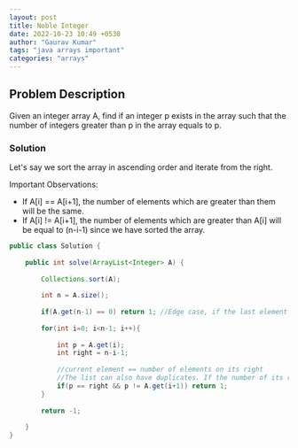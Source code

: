 ```yaml
---
layout: post
title: Noble Integer
date: 2022-10-23 10:49 +0530
author: "Gaurav Kumar"
tags: "java arrays important"
categories: "arrays"
---
```


## Problem Description

Given an integer array A, find if an integer p exists in the array such that the number of integers greater than p in the array equals to p.

### Solution

Let's say we sort the array in ascending order and iterate from the right.

Important Observations:

- If A[i] == A[i+1], the number of elements which are greater than them will be the same.
- If A[i] != A[i+1], the number of elements which are greater than A[i] will be equal to (n-i-1) since we have sorted the array.

```java
public class Solution {
    
    public int solve(ArrayList<Integer> A) {
        
        Collections.sort(A);
        
        int n = A.size();
        
        if(A.get(n-1) == 0) return 1; //Edge case, if the last element is 0
        
        for(int i=0; i<n-1; i++){
            
            int p = A.get(i);
            int right = n-i-1;
            
            //current element == number of elements on its right
            //The list can also have duplicates. If the number of its right is a duplicate, we cannot include that since we are looking for stricly greater
            if(p == right && p != A.get(i+1)) return 1; 
        } 
        
        return -1;
        
    }
}
```
